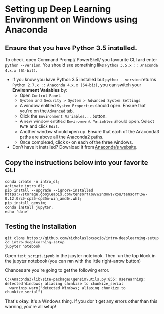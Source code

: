 # Setting up Deep Learning Environment on Windows using Anaconda
## Ensure that you have Python 3.5 installed. 
To check, open Command Prompt/ PowerShell/ you favourite CLI and enter `python --version`. You should see something like `Python 3.5.x :: Anaconda 4.x.x (64-bit)`.
- If you know you have Python 3.5 installed but `python --version` returns `Python 2.7.x :: Anaconda 4.x.x (64-bit)`, you can switch your **Environment Variables** by:
  * Open `Control Panel`.
  * `System and Security > System > Advanced System Settings`.
  * A window entitled `System Properties` should open. Ensure that you're on the `Advanced` tab. 
  * Click the `Environment Variables...` button.
  * A new window entitled `Environment Variables` should open. Select `PATH` and click `Edit`.
  * Another window should open up. Ensure that each of the Anaconda3 paths are above all the Anaconda2 paths.
  * Once completed, click `Ok` on each of the three windows.
- Don't have it installed? Download it from [Anaconda's website](https://www.continuum.io/downloads).

## Copy the instructions below into your favorite CLI
```
conda create -n intro_dl;
activate intro_dl;
pip install --upgrade --ignore-installed https://storage.googleapis.com/tensorflow/windows/cpu/tensorflow-0.12.0rc0-cp35-cp35m-win_amd64.whl;
pip install gensim;
conda install jupyter;
echo 'done'
```

## Testing the Installation
```
git clone https://github.com/nicholaslocascio/intro-deeplearning-setup
cd intro-deeplearning-setup
jupyter notebook
```

Open `test_script.ipynb` in the jupyter notebook. Then run the top block in the jupyter notebook (you can run with the little right-arrow button).

Chances are you're going to get the following error.
```
C:\Anaconda3\lib\site-packages\gensim\utils.py:855: UserWarning: detected Windows; aliasing chunkize to chunkize_serial
  warnings.warn("detected Windows; aliasing chunkize to chunkize_serial")
```

That's okay. It's a Windows thing. If you don't get any errors other than this warning, you're all setup!
